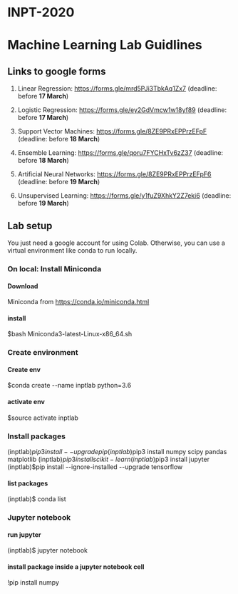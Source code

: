 # INPT-2020

# Machine Learning Lab Guidlines

## Links to google forms

1. Linear Regression: https://forms.gle/mrd5PJi3TbkAq1Zx7 (deadline: before **17 March**)
   
2. Logistic Regression: https://forms.gle/ey2GdVmcw1w18yf89 (deadline: before **17 March**)
   
3. Support Vector Machines: https://forms.gle/8ZE9PRxEPPrzEFpF (deadline: before **18 March**)
   
4. Ensemble Learning: https://forms.gle/qoru7FYCHxTv6zZ37 (deadline: before **18 March**)
   
5. Artificial Neural Networks: https://forms.gle/8ZE9PRxEPPrzEFpF6 (deadline: before **19 March**)
   
6. Unsupervised Learning: https://forms.gle/y1fuZ9XhkY2Z7eki6 (deadline: before **19 March**)


## Lab setup

You just need a google account for using Colab. Otherwise, you can use a virtual environment like conda to run locally.

### On local: Install Miniconda

#### Download

Miniconda from https://conda.io/miniconda.html

#### install

\$bash Miniconda3-latest-Linux-x86_64.sh

### Create environment

#### Create env

\$conda create --name inptlab python=3.6

#### activate env

\$source activate inptlab

### Install packages

(inptlab)$pip3 install --upgrade pip
(inptlab)$pip3 install numpy scipy pandas matplotlib
(inptlab)$pip3 install scikit-learn
(inptlab)$pip3 install jupyter
(inptlab)\$pip install --ignore-installed --upgrade tensorflow

#### list packages

(inptlab)\$ conda list

### Jupyter notebook

#### run jupyter

(inptlab)\$ jupyter notebook

#### install package inside a jupyter notebook cell

!pip install numpy

